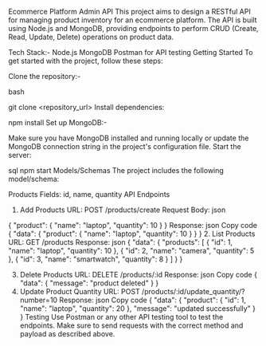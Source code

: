 
Ecommerce Platform Admin API
This project aims to design a RESTful API for managing product inventory for an ecommerce platform. The API is built using Node.js and MongoDB, providing endpoints to perform CRUD (Create, Read, Update, Delete) operations on product data.

Tech Stack:-
Node.js
MongoDB
Postman for API testing
Getting Started
To get started with the project, follow these steps:

Clone the repository:-

bash

git clone <repository_url>
Install dependencies:


npm install
Set up MongoDB:-

Make sure you have MongoDB installed and running locally or update the MongoDB connection string in the project's configuration file.
Start the server:

sql
npm start
Models/Schemas
The project includes the following model/schema:

Products
Fields: id, name, quantity
API Endpoints
1. Add Products
URL: POST /products/create
Request Body:
json

{
  "product": {
    "name": "laptop",
    "quantity": 10
  }
}
Response:
json
Copy code
{
  "data": {
    "product": {
      "name": "laptop",
      "quantity": 10
    }
  }
}
2. List Products
URL: GET /products
Response:
json
{
  "data": {
    "products": [
      {
        "id": 1,
        "name": "laptop",
        "quantity": 10
      },
      {
        "id": 2,
        "name": "camera",
        "quantity": 5
      },
      {
        "id": 3,
        "name": "smartwatch",
        "quantity": 8
      }
    ]
  }
}

3. Delete Products
URL: DELETE /products/:id
Response:
json
Copy code
{
  "data": {
    "message": "product deleted"
  }
}
4. Update Product Quantity
URL: POST /products/:id/update_quantity/?number=10
Response:
json
Copy code
{
  "data": {
    "product": {
      "id": 1,
      "name": "laptop",
      "quantity": 20
    },
    "message": "updated successfully"
  }
}
Testing
Use Postman or any other API testing tool to test the endpoints. Make sure to send requests with the correct method and payload as described above.
